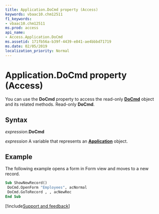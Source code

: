 ```yaml
---
title: Application.DoCmd property (Access)
keywords: vbaac10.chm12511
f1_keywords:
- vbaac10.chm12511
ms.prod: access
api_name:
- Access.Application.DoCmd
ms.assetid: 171fb56a-b39f-4439-e841-ae4bbbd71719
ms.date: 02/05/2019
localization_priority: Normal
---
```



# Application.DoCmd property (Access)

You can use the **DoCmd** property to access the read-only **[DoCmd](Access.DoCmd.md)** object and its related methods. Read-only **DoCmd**.


## Syntax

_expression_.**DoCmd**

_expression_ A variable that represents an **[Application](Access.Application.md)** object.


## Example

The following example opens a form in Form view and moves to a new record.


```vb
Sub ShowNewRecord() 
 DoCmd.OpenForm "Employees", acNormal 
 DoCmd.GoToRecord , , acNewRec 
End Sub
```




[!include[Support and feedback](~/includes/feedback-boilerplate.md)]
